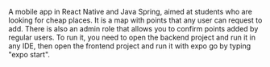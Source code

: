 A mobile app in React Native and Java Spring, aimed at students who are looking for cheap places. It is a map with points that any user can request to add. There is also an admin role that allows you to confirm points added by regular users. To run it, you need to open the backend project and run it in any IDE, then open the frontend project and run it with expo go by typing "expo start".
